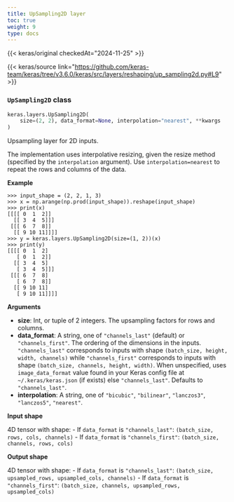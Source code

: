 ```yaml
---
title: UpSampling2D layer
toc: true
weight: 9
type: docs
---
```


{{< keras/original checkedAt="2024-11-25" >}}

{{< keras/source link="https://github.com/keras-team/keras/tree/v3.6.0/keras/src/layers/reshaping/up_sampling2d.py#L9" >}}

### `UpSampling2D` class

```python
keras.layers.UpSampling2D(
    size=(2, 2), data_format=None, interpolation="nearest", **kwargs
)
```

Upsampling layer for 2D inputs.

The implementation uses interpolative resizing, given the resize method (specified by the `interpolation` argument). Use `interpolation=nearest` to repeat the rows and columns of the data.

**Example**

```console
>>> input_shape = (2, 2, 1, 3)
>>> x = np.arange(np.prod(input_shape)).reshape(input_shape)
>>> print(x)
[[[[ 0  1  2]]
  [[ 3  4  5]]]
 [[[ 6  7  8]]
  [[ 9 10 11]]]]
>>> y = keras.layers.UpSampling2D(size=(1, 2))(x)
>>> print(y)
[[[[ 0  1  2]
   [ 0  1  2]]
  [[ 3  4  5]
   [ 3  4  5]]]
 [[[ 6  7  8]
   [ 6  7  8]]
  [[ 9 10 11]
   [ 9 10 11]]]]
```

**Arguments**

- **size**: Int, or tuple of 2 integers. The upsampling factors for rows and columns.
- **data_format**: A string, one of `"channels_last"` (default) or `"channels_first"`. The ordering of the dimensions in the inputs. `"channels_last"` corresponds to inputs with shape `(batch_size, height, width, channels)` while `"channels_first"` corresponds to inputs with shape `(batch_size, channels, height, width)`. When unspecified, uses `image_data_format` value found in your Keras config file at `~/.keras/keras.json` (if exists) else `"channels_last"`. Defaults to `"channels_last"`.
- **interpolation**: A string, one of `"bicubic"`, `"bilinear"`, `"lanczos3"`, `"lanczos5"`, `"nearest"`.

**Input shape**

4D tensor with shape: - If `data_format` is `"channels_last"`: `(batch_size, rows, cols, channels)` - If `data_format` is `"channels_first"`: `(batch_size, channels, rows, cols)`

**Output shape**

4D tensor with shape: - If `data_format` is `"channels_last"`: `(batch_size, upsampled_rows, upsampled_cols, channels)` - If `data_format` is `"channels_first"`: `(batch_size, channels, upsampled_rows, upsampled_cols)`
